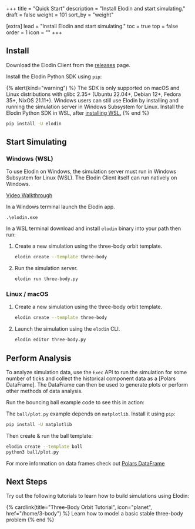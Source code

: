 +++
title = "Quick Start"
description = "Install Elodin and start simulating."
draft = false
weight = 101
sort_by = "weight"

[extra]
lead = "Install Elodin and start simulating."
toc = true
top = false
order = 1
icon = ""
+++

## Install

Download the Elodin Client from the [releases](https://github.com/elodin-sys/elodin/releases) page.

Install the Elodin Python SDK using `pip`:

{% alert(kind="warning") %}
The SDK is only supported on macOS and Linux distributions with glibc 2.35+ (Ubuntu 22.04+, Debian 12+, Fedora 35+, NixOS 21.11+). Windows users can still use Elodin by installing and running the simulation server in Windows Subsystem for Linux. Install the Elodin Python SDK in WSL, after [installing WSL.](https://docs.microsoft.com/en-us/windows/wsl/install)
{% end %}


```sh
pip install -U elodin
```

## Start Simulating

### Windows (WSL)

To use Elodin on Windows, the simulation server must run in Windows Subsystem for Linux (WSL). The Elodin Client itself can run natively on Windows.

[Video Walkthrough](https://www.loom.com/share/efcbf81e43074863807750d4ad2f8d7a?sid=9403e8c8-7893-4299-824e-2dacb6978120)

In a Windows terminal launch the Elodin app.

```wsl
.\elodin.exe
```

In a WSL terminal download and install `elodin` binary into your path then run:

1. Create a new simulation using the three-body orbit template.
    ```sh
    elodin create --template three-body
    ```
2. Run the simulation server.
    ```sh
    elodin run three-body.py
    ```

### Linux / macOS

1. Create a new simulation using the three-body orbit template.
    ```sh
    elodin create --template three-body
    ```
2. Launch the simulation using the `elodin` CLI.
    ```sh
    elodin editor three-body.py
    ```

## Perform Analysis

To analyze simulation data, use the `Exec` API to run the simulation for some number of ticks and collect the historical component data as a [Polars DataFrame].
The DataFrame can then be used to generate plots or perform other methods of data analysis.

Run the bouncing ball example code to see this in action:

The `ball/plot.py` example depends on `matplotlib`. Install it using `pip`:

```sh
pip install -U matplotlib
```

Then create & run the ball template:
```sh
elodin create --template ball
python3 ball/plot.py
```

For more information on data frames check out
[Polars DataFrame](https://docs.pola.rs/user-guide/concepts/data-structures/#dataframe)

## Next Steps

Try out the following tutorials to learn how to build simulations using Elodin:

{% cardlink(title="Three-Body Orbit Tutorial", icon="planet", href="/home/3-body") %}
Learn how to model a basic stable three-body problem
{% end %}
